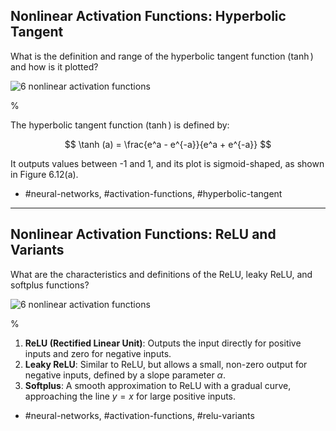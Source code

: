 ## Nonlinear Activation Functions: Hyperbolic Tangent
    
What is the definition and range of the hyperbolic tangent function ($\tanh$) and how is it plotted?

![6 nonlinear activation functions](https://cdn.mathpix.com/cropped/2024_05_26_acdab4f582103bf8b8a9g-1.jpg?height=1026&width=1497&top_left_y=200&top_left_x=150)

%

The hyperbolic tangent function ($\tanh$) is defined by: 

$$
\tanh (a) = \frac{e^a - e^{-a}}{e^a + e^{-a}}
$$ 

It outputs values between -1 and 1, and its plot is sigmoid-shaped, as shown in Figure 6.12(a).

- #neural-networks, #activation-functions, #hyperbolic-tangent

---

## Nonlinear Activation Functions: ReLU and Variants

What are the characteristics and definitions of the ReLU, leaky ReLU, and softplus functions?

![6 nonlinear activation functions](https://cdn.mathpix.com/cropped/2024_05_26_acdab4f582103bf8b8a9g-1.jpg?height=1026&width=1497&top_left_y=200&top_left_x=150)

%

1. **ReLU (Rectified Linear Unit)**: Outputs the input directly for positive inputs and zero for negative inputs.
2. **Leaky ReLU**: Similar to ReLU, but allows a small, non-zero output for negative inputs, defined by a slope parameter $\alpha$.
3. **Softplus**: A smooth approximation to ReLU with a gradual curve, approaching the line $y = x$ for large positive inputs.

- #neural-networks, #activation-functions, #relu-variants